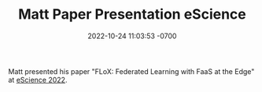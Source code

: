 ﻿---
layout: post
title: "Matt Paper Presentation eScience"
date: 2022-10-24 11:03:53 -0700
type: 
---

Matt presented his paper "FLoX: Federated Learning with FaaS at the Edge" at [eScience 2022](https://www.escience-conference.org/2022).
